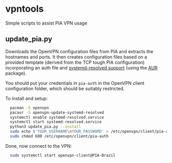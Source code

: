 # vpntools
Simple scripts to assist PIA VPN usage

## update_pia.py
Downloads the OpenVPN configuration files from PIA and extracts the hostnames and ports. It then creates configuration files based on a provided template (derived from the TCP tough PIA configuration) incorporating an auth file and [systemd-resolved support](https://github.com/jonathanio/update-systemd-resolved) (using the [AUR](https://aur.archlinux.org/packages/openvpn-update-systemd-resolved/) package).

You should put your credentials in `pia-auth` in the OpenVPN client configuration folder, which should be suitably restricted.

To install and setup:
```sh
  pacman -S openvpn
  pacaur -S openvpn-update-systemd-resolved
  systemctl enable systemd-resolved.service
  systemctl start systemd-resolved.service
  python3 update_pia.py --install
  sudo echo $'YOUR_USERNAME\nYOUR_PASSWORD' > /etc/openvpn/client/pia-auth
  sudo chmod 600 /etc/openvpn/client/pia-auth
```

Done, now connect to the VPN:
```sh
  sudo systemctl start openvpn-client@PIA-Brazil
```
